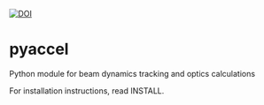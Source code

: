 [![DOI](https://zenodo.org/badge/33889807.svg)](https://zenodo.org/doi/10.5281/zenodo.6412040)

# pyaccel
Python module for beam dynamics tracking and optics calculations

For installation instructions, read INSTALL.
